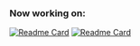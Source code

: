### Now working on:

[![Readme Card](https://github-readme-stats.vercel.app/api/pin?username=pikeras72&repo=LegofyNet&show_owner=true&theme=buefy&show_icons=true)](https://github.com/Pikeras72/LegofyNet)
[![Readme Card](https://github-readme-stats.vercel.app/api/pin?username=pikeras72&repo=Hardstyle-Songs-AI-Generator&show_owner=true&theme=buefy&show_icons=true)](https://github.com/Pikeras72/Hardstyle-Songs-AI-Generator)

<!--
**Pikeras72/Pikeras72** is a ✨ _special_ ✨ repository because its `README.md` (this file) appears on your GitHub profile.

Here are some ideas to get you started:

- 🔭 I’m currently working on ...
- 🌱 I’m currently learning ...
- 👯 I’m looking to collaborate on ...
- 🤔 I’m looking for help with ...
- 💬 Ask me about ...
- 📫 How to reach me: ...
- 😄 Pronouns: ...
- ⚡ Fun fact: ...
-->


<!-- To add in a near future -->
<!-- <a href="https://github.com/Pikeras72/Pikeras72"> <img align="center" src="https://github-readme-stats.vercel.app/api?username=pikeras72&theme=buefy&hide_border=true&count_private=true&show_icons=true&hide=stars&include_all_commits=true" alt="Diego Ruiz Piqueras's github stats" /></a> -->
